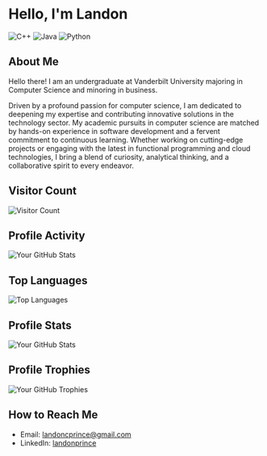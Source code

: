# Hello, I'm Landon
![C++](https://img.shields.io/badge/-C++-black?style=flat-square&logo=c%2b%2b) ![Java](https://img.shields.io/badge/-Java-black?style=flat-square&logo=java) ![Python](https://img.shields.io/badge/-Python-black?style=flat-square&logo=python)

## About Me
Hello there! I am an undergraduate at Vanderbilt University majoring in Computer Science and minoring in business.

Driven by a profound passion for computer science, I am dedicated to deepening my expertise and contributing innovative solutions in the technology sector. My academic pursuits in computer science are matched by hands-on experience in software development and a fervent commitment to continuous learning. Whether working on cutting-edge projects or engaging with the latest in functional programming and cloud technologies, I bring a blend of curiosity, analytical thinking, and a collaborative spirit to every endeavor.

## Visitor Count
![Visitor Count](https://profile-counter.glitch.me/landonprince/count.svg)

## Profile Activity
![Your GitHub Stats](https://github-profile-summary-cards.vercel.app/api/cards/profile-details?username=landonprince&theme=dark)

## Top Languages
![Top Languages](https://github-readme-stats.vercel.app/api/top-langs/?username=landonprince&layout=compact&bg_color=111111&title_color=ffffff&text_color=ffffff)

## Profile Stats
![Your GitHub Stats](https://github-readme-stats.vercel.app/api?username=landonprince&show_icons=true&theme=dark)

## Profile Trophies
![Your GitHub Trophies](https://github-profile-trophy.vercel.app/?username=landonprince&theme=gruvbox)


## How to Reach Me
- Email: landoncprince@gmail.com
- LinkedIn: [landonprince](https://www.linkedin.com/in/landon-prince-4bb945256/)
